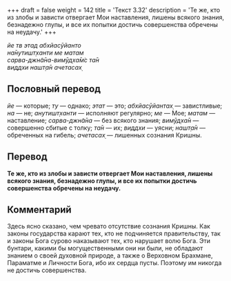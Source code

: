 +++
draft = false
weight = 142
title = 'Текст 3.32'
description = 'Те же, кто из злобы и зависти отвергает Мои наставления, лишены всякого знания, безнадежно глупы, и все их попытки достичь совершенства обречены на неудачу.'
+++

_йе тв этад абхйасӯйанто  
на̄нутишт̣ханти ме матам  
сарва-джн̃а̄на-вимӯд̣ха̄м̇с та̄н  
виддхи нашт̣а̄н ачетасах̣_

## Пословный перевод

_йе_ — которые; _ту_ — однако; _этат_ — это; _абхйасӯйантах̣_ — завистливые; _на_ — не; _анутишт̣ханти_ — исполняют регулярно; _ме_ — Мое; _матам_ — наставление; _сарва_\-_джн̃а̄на_ — без всякого знания; _вимӯд̣ха̄н_ — совершенно сбитые с толку; _та̄н_ — их; _виддхи_ — уясни; _нашт̣а̄н_ — обреченных на гибель; _ачетасах̣_ — лишенных сознания Кришны.

## Перевод

**Те же, кто из злобы и зависти отвергает Мои наставления, лишены всякого знания, безнадежно глупы, и все их попытки достичь совершенства обречены на неудачу.**

## Комментарий

Здесь ясно сказано, чем чревато отсутствие сознания Кришны. Как законы государства карают тех, кто не подчиняется правительству, так и законы Бога сурово наказывают тех, кто нарушает волю Бога. Эти бунтари, какими бы могущественными они ни были, не обладают знанием о своей духовной природе, а также о Верховном Брахмане, Параматме и Личности Бога, ибо их сердца пусты. Поэтому им никогда не достичь совершенства.
